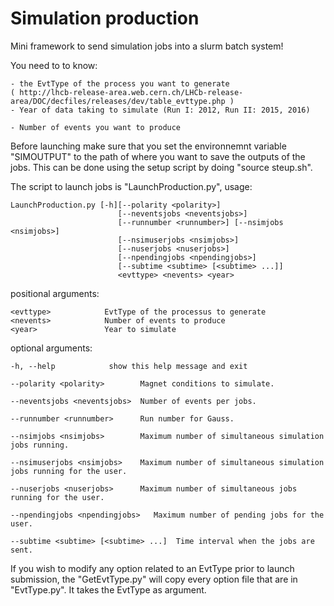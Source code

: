 # Simulation production

Mini framework to send simulation jobs into a slurm batch system!

You need to to know:

	- the EvtType of the process you want to generate
	( http://lhcb-release-area.web.cern.ch/LHCb-release-area/DOC/decfiles/releases/dev/table_evttype.php )
	- Year of data taking to simulate (Run I: 2012, Run II: 2015, 2016)

	- Number of events you want to produce
	
Before launching make sure that you set the environnemnt variable "SIMOUTPUT" to the path of where you want to save the outputs of the jobs. This can be done using the setup script by doing "source steup.sh".

The script to launch jobs is "LaunchProduction.py", usage:

	LaunchProduction.py [-h][--polarity <polarity>]
							[--neventsjobs <neventsjobs>]
							[--runnumber <runnumber>] [--nsimjobs <nsimjobs>]
							[--nsimuserjobs <nsimjobs>]
							[--nuserjobs <nuserjobs>]
							[--npendingjobs <npendingjobs>]
							[--subtime <subtime> [<subtime> ...]]
							<evttype> <nevents> <year>

positional arguments:

	<evttype>            EvtType of the processus to generate
	<nevents>            Number of events to produce
	<year>               Year to simulate

optional arguments:

	-h, --help            show this help message and exit
	
	--polarity <polarity>	     Magnet conditions to simulate.
	
	--neventsjobs <neventsjobs>	 Number of events per jobs.
	
	--runnumber <runnumber>		 Run number for Gauss.
	
	--nsimjobs <nsimjobs>		 Maximum number of simultaneous simulation jobs running.
	
	--nsimuserjobs <nsimjobs>	 Maximum number of simultaneous simulation jobs running for the user.
												
	--nuserjobs <nuserjobs>		 Maximum number of simultaneous jobs running for the user.
												
	--npendingjobs <npendingjobs>   Maximum number of pending jobs for the user.
	
	--subtime <subtime> [<subtime> ...]	 Time interval when the jobs are sent.
	
If you wish to modify any option related to an EvtType prior to launch submission, the "GetEvtType.py" will copy every option file that are in "EvtType.py". It takes the EvtType as argument.
